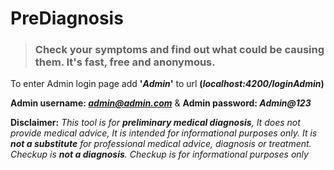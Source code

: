 # PreDiagnosis

> ### Check your symptoms and find out what could be causing them. It's fast, free and anonymous.

To enter Admin login page add **'*Admin*'** to url __(*localhost:4200/loginAdmin*)__

__Admin username: *admin@admin.com*__ & __Admin password: *Admin@123*__  

**Disclaimer:** _This tool is for **preliminary medical diagnosis**, It does not provide medical advice, It is intended for informational purposes only.
It is **not a substitute** for professional medical advice, diagnosis or treatment.
Checkup is **not a diagnosis**. Checkup is for informational purposes only_
